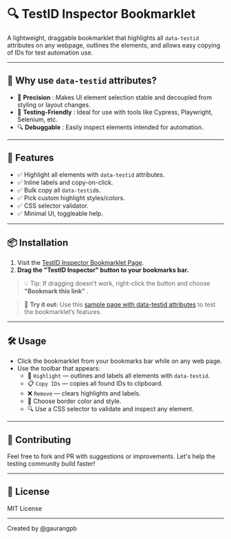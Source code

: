 # 🔍 TestID Inspector Bookmarklet

A lightweight, draggable bookmarklet that highlights all `data-testid` attributes on any webpage, outlines the elements, and allows easy copying of IDs for test automation use.

---

## 🚀 Why use `data-testid` attributes?

* 🎯  **Precision** : Makes UI element selection stable and decoupled from styling or layout changes.
* 🧪  **Testing-Friendly** : Ideal for use with tools like Cypress, Playwright, Selenium, etc.
* 🔍  **Debuggable** : Easily inspect elements intended for automation.

---

## 🧰 Features

* ✅ Highlight all elements with `data-testid` attributes.
* ✅ Inline labels and copy-on-click.
* ✅ Bulk copy all `data-testid`s.
* ✅ Pick custom highlight styles/colors.
* ✅ CSS selector validator.
* ✅ Minimal UI, toggleable help.

---

## 📦 Installation

1. Visit the [TestID Inspector Bookmarklet Page](https://gaurangpb.github.io/testid-inspector/).
2. **Drag the "TestID Inspector" button to your bookmarks bar.**

> 💡 Tip: If dragging doesn't work, right-click the button and choose  **"Bookmark this link"** .


> 🧪 **Try it out:**
> Use this [sample page with data-testid attributes](https://client.schwab.com/public/app/sip/enrollment) to test the bookmarklet’s features.

---
## 🛠️ Usage

* Click the bookmarklet from your bookmarks bar while on any web page.
* Use the toolbar that appears:
  * 🔦 `Highlight` — outlines and labels all elements with `data-testid`.
  * 📋 `Copy IDs` — copies all found IDs to clipboard.
  * ❌ `Remove` — clears highlights and labels.
  * 🎨 Choose border color and style.
  * 🔍 Use a CSS selector to validate and inspect any element.

---

## 🙌 Contributing

Feel free to fork and PR with suggestions or improvements. Let's help the testing community build faster!

---

## 📜 License

MIT License

---

Created by [@](https://github.com/yourusername)gaurangpb
